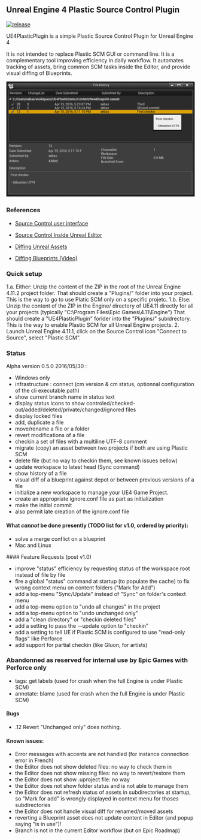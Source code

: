 Unreal Engine 4 Plastic Source Control Plugin
---------------------------------------------

[![release](https://img.shields.io/github/release/SRombauts/UE4PlasticPlugin.svg)](https://github.com/SRombauts/UE4PlasticPlugin/releases)

UE4PlasticPlugin is a simple Plastic Source Control Plugin for Unreal Engine 4

It is not intended to replace Plastic SCM GUI or command line.
It is a complementary tool improving efficiency in daily workflow.
It automates tracking of assets, bring common SCM tasks inside the Editor, and provide visual diffing of Blueprints.

![History Log window](Resources/UE4PlasticPlugin-History.png) 

### References

- [Source Control user interface](https://docs.unrealengine.com/latest/INT/Engine/UI/SourceControl/)
- [Source Control Inside Unreal Editor](https://docs.unrealengine.com/latest/INT/Engine/Basics/SourceControl/InEditor/)

- [Diffing Unreal Assets](https://www.unrealengine.com/blog/diffing-unreal-assets)
- [Diffing Blueprints (Video)](https://www.unrealengine.com/blog/diffing-blueprints)

### Quick setup

1.a. Either: Unzip the content of the ZIP in the root of the Unreal Engine 4.11.2 project folder.
     That should create a "Plugins/" folder into your project.
     This is the way to go to use Platic SCM only on a specific projetc.
1.b. Else: Unzip the content of the ZIP in the Engine/ directory of UE4.11 directly for all your projects
     (typically "C:\Program Files\Epic Games\4.11\Engine\")
     That should create a "UE4PlasticPlugin" forlder into the "Plugins/" subidrectory.
     This is the way to enable Plastic SCM for all Unreal Engine projects.
2. Launch Unreal Engine 4.11.1, click on the Source Control icon "Connect to Source", select "Plastic SCM".

### Status

Alpha version 0.5.0 2016/05/30 :
- Windows only
- infrastructure : connect (cm version & cm status, optionnal configuration of the cli executable path)
- show current branch name in status text
- display status icons to show controled/checked-out/added/deleted/private/changed/ignored files
- display locked files
- add, duplicate a file
- move/rename a file or a folder
- revert modifications of a file
- checkin a set of files with a multiline UTF-8 comment
- migrate (copy) an asset between two projects if both are using Plastic SCM
- delete file (but no way to checkin them, see known issues bellow)
- update workspace to latest head (Sync command)
- show history of a file
- visual diff of a blueprint against depot or between previous versions of a file
- initialize a new workspace to manage your UE4 Game Project.
- create an appropriate ignore.conf file as part as initialization
- make the initial commit
- also permit late creation of the ignore.conf file

#### What *cannot* be done presently (TODO list for v1.0, ordered by priority):
- solve a merge conflict on a blueprint
- Mac and Linux

#### Feature Requests (post v1.0)
- improve "status" efficiency by requesting status of the workspace root instead of file by file
- fire a global "status" command at startup (to populate the cache) to fix wrong context menu on content folders ("Mark for Add")
- add a top-menu "Sync/Update" instead of "Sync" on folder's context menu
- add a top-menu option to "undo all changes" in the project
- add a top-menu option to "undo unchanged only"
- add a "clean directory" or "checkin deleted files"
- add a setting to pass the --update option to "checkin"
- add a setting to tell UE if Plastic SCM is configured to use "read-only flags" like Perforce
- add support for partial checkin (like Gluon, for artists)

### Abandonned as reserved for internal use by Epic Games with Perforce only
- tags: get labels (used for crash when the full Engine is under Plastic SCM)
- annotate: blame (used for crash when the full Engine is under Plastic SCM)

#### Bugs
- .12 Revert "Unchanged only" does nothing.

#### Known issues:
- Error messages with accents are not handled (for instance connection error in French)
- the Editor does not show deleted files: no way to check them in
- the Editor does not show missing files: no way to revert/restore them
- the Editor does not show .uproject file: no way
- the Editor does not show folder status and is not able to manage them
- the Editor does not refresh status of assets in subdirectories at startup, so "Mark for add" is wrongly displayed in context menu for thoses subdirectories
- the Editor does not handle visual diff for renamed/moved assets
- reverting a Blueprint asset does not update content in Editor (and popup saying "is in use")!
- Branch is not in the current Editor workflow (but on Epic Roadmap)

